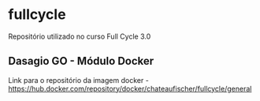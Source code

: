 # fullcycle
Repositório utilizado no curso Full Cycle 3.0

## Dasagio GO - Módulo Docker
Link para o repositório da imagem docker - https://hub.docker.com/repository/docker/chateaufischer/fullcycle/general
